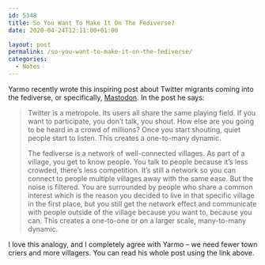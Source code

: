 ```yaml
---
id: 5348
title: So You Want To Make It On The Fediverse?
date: 2020-04-24T12:11:00+01:00

layout: post
permalink: /so-you-want-to-make-it-on-the-fediverse/
categories:
  - Notes
---
```

Yarmo recently wrote this inspiring post about Twitter migrants coming into the fediverse, or specifically, [Mastodon](https://joinmastodon.org). In the post he says:

<blockquote class="wp-block-quote">
  <p>
    Twitter is a metropole. Its users all share the same playing field. If you want to participate, you don&#8217;t talk, you shout. How else are you going to be heard in a crowd of millions? Once you start shouting, quiet people start to listen. This creates a one-to-many dynamic.
  </p>

  <p>
    The fediverse is a network of well-connected villages. As part of a village, you get to know people. You talk to people because it&#8217;s less crowded, there&#8217;s less competition. It&#8217;s still a network so you can connect to people multiple villages away with the same ease. But the noise is filtered. You are surrounded by people who share a common interest which is the reason you decided to live in that specific village in the first place, but you still get the network effect and communicate with people outside of the village because you want to, because you can. This creates a one-to-one or on a larger scale, many-to-many dynamic.
  </p>
</blockquote>

I love this analogy, and I completely agree with Yarmo &#8211; we need fewer town criers and more villagers. You can read his whole post using the link above.
